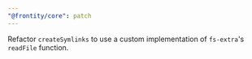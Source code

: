 ```yaml
---
"@frontity/core": patch
---
```


Refactor `createSymlinks` to use a custom implementation of `fs-extra`'s `readFile` function.
